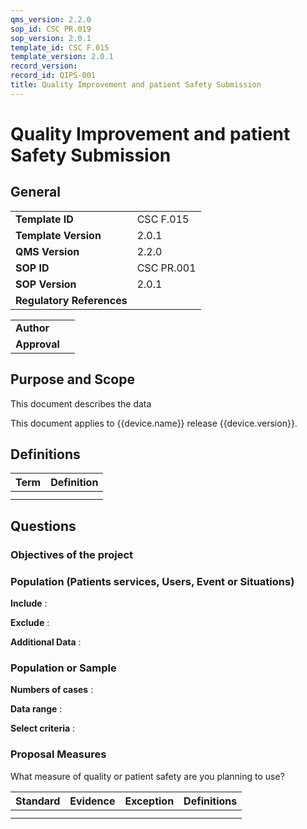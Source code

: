 ```yaml
---
qms_version: 2.2.0
sop_id: CSC PR.019
sop_version: 2.0.1
template_id: CSC F.015
template_version: 2.0.1
record_version: 
record_id: QIPS-001
title: Quality Improvement and patient Safety Submission
---
```


# Quality Improvement and patient Safety Submission

## General 

|                           |               |
|---------------------------|---------------|
| **Template ID**           | CSC F.015     |
| **Template Version**      | 2.0.1         |
| **QMS Version**           | 2.2.0         |
| **SOP ID**                | CSC PR.001    |
| **SOP Version**           | 2.0.1         |
| **Regulatory References** |               |

|              |              |
|--------------|--------------|
| **Author**   |              |
| **Approval** |              |


## Purpose and Scope

This document describes the data

This document applies to {{device.name}} release {{device.version}}.


## Definitions

| Term  | Definition  |
|-------|-------------|
|       |             |
|       |             |

## Questions

### Objectives of the project

### Population (Patients services, Users, Event or Situations)

**Include** :

**Exclude** :

**Additional Data** :

### Population or Sample 

**Numbers of cases** :

**Data range** :

**Select criteria** :

### Proposal Measures

What measure of quality or patient safety are you planning to use? 

| Standard  | Evidence   | Exception  | Definitions   |
|-----------|------------|------------|---------------|
|           |            |            |               |
|           |            |            |               |




